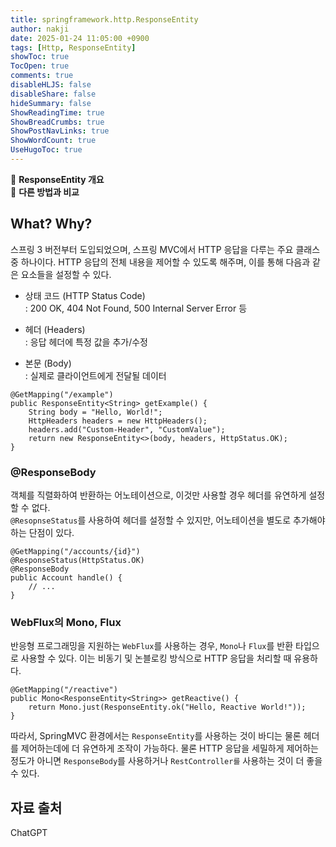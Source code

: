 ```yaml
---
title: springframework.http.ResponseEntity
author: nakji
date: 2025-01-24 11:05:00 +0900
tags: [Http, ResponseEntity]
showToc: true
TocOpen: true
comments: true
disableHLJS: false
disableShare: false
hideSummary: false
ShowReadingTime: true
ShowBreadCrumbs: true
ShowPostNavLinks: true
ShowWordCount: true
UseHugoToc: true
---
```

🔔 **ResponseEntity 개요**   
🔔 **다른 방법과 비교**   

## **What? Why?**
스프링 3 버전부터 도입되었으며, 스프링 MVC에서 HTTP 응답을 다루는 주요 클래스 중 하나이다. HTTP 응답의 전체 내용을 제어할 수 있도록 해주며, 이를 통해 다음과 같은 요소들을 설정할 수 있다.

- 상태 코드 (HTTP Status Code)  
: 200 OK, 404 Not Found, 500 Internal Server Error 등

- 헤더 (Headers)    
: 응답 헤더에 특정 값을 추가/수정

- 본문 (Body)   
: 실제로 클라이언트에게 전달될 데이터

```
@GetMapping("/example")
public ResponseEntity<String> getExample() {
    String body = "Hello, World!";
    HttpHeaders headers = new HttpHeaders();
    headers.add("Custom-Header", "CustomValue");
    return new ResponseEntity<>(body, headers, HttpStatus.OK);
}
```

### **@ResponseBody**
객체를 직렬화하여 반환하는 어노테이션으로, 이것만 사용할 경우 헤더를 유연하게 설정할 수 없다.   
`@ResopnseStatus`를 사용하여 헤더를 설정할 수 있지만, 어노테이션을 별도로 추가해야하는 단점이 있다.

```
@GetMapping("/accounts/{id}")
@ResponseStatus(HttpStatus.OK)
@ResponseBody
public Account handle() {
	// ...
}
```

### **WebFlux의 Mono, Flux**
반응형 프로그래밍을 지원하는 `WebFlux`를 사용하는 경우, `Mono`나 `Flux`를 반환 타입으로 사용할 수 있다. 이는 비동기 및 논블로킹 방식으로 HTTP 응답을 처리할 때 유용하다.
```
@GetMapping("/reactive")
public Mono<ResponseEntity<String>> getReactive() {
    return Mono.just(ResponseEntity.ok("Hello, Reactive World!"));
}
```

따라서, SpringMVC 환경에서는 `ResponseEntity`를 사용하는 것이 바디는 물론 헤더를 제어하는데에 더 유연하게 조작이 가능하다. 물론 HTTP 응답을 세밀하게 제어하는 정도가 아니면 `ResponseBody`를 사용하거나 `RestController를` 사용하는 것이 더 좋을 수 있다.


## **자료 출처**
ChatGPT